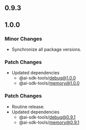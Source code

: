 ## 0.9.3

## 1.0.0

### Minor Changes

- Synchronize all package versions.

### Patch Changes

- Updated dependencies
  - @ai-sdk-tools/debug@1.0.0
  - @ai-sdk-tools/memory@1.0.0

### Patch Changes

- Routine release.
- Updated dependencies
  - @ai-sdk-tools/debug@0.9.1
  - @ai-sdk-tools/memory@0.9.1
